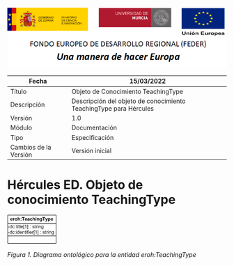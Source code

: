 ![](../../Docs/media/CabeceraDocumentosMD.png)

| Fecha         | 15/03/2022                                                   |
| ------------- | ------------------------------------------------------------ |
|Título|Objeto de Conocimiento TeachingType| 
|Descripción|Descripción del objeto de conocimiento TeachingType para Hércules|
|Versión|1.0|
|Módulo|Documentación|
|Tipo|Especificación|
|Cambios de la Versión|Versión inicial|

# Hércules ED. Objeto de conocimiento TeachingType

![](../../Docs/media/ObjetosDeConocimiento/TeachingType.png)

*Figura 1. Diagrama ontológico para la entidad eroh:TeachingType*
